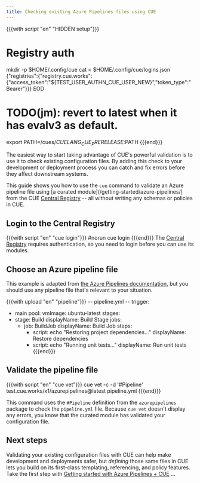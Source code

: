 ```yaml
---
title: Checking existing Azure Pipelines files using CUE
---
```


{{{with _script_ "en" "HIDDEN setup"}}}
# Registry auth
mkdir -p $HOME/.config/cue
cat <<EOD > $HOME/.config/cue/logins.json
{"registries":{"registry.cue.works":{"access_token":"${TEST_USER_AUTHN_CUE_USER_NEW}","token_type":"Bearer"}}}
EOD

# TODO(jm): revert to latest when it has evalv3 as default.
export PATH=/cues/$CUELANG_CUE_PRERELEASE:$PATH
{{{end}}}

The easiest way to start taking advantage of CUE's powerful validation is to
use it to check existing configuration files.
By adding this check to your development or deployment process
you can catch and fix errors before they affect downstream
systems.

This guide shows you how to use the `cue` command to validate an Azure pipeline
file using
[a curated module](/getting-started/azure-pipelines/] from the
CUE [Central Registry](https://registry.cue.works) -- all without writing any
schemas or policies in CUE.

## Login to the Central Registry

{{{with script "en" "cue login"}}}
#norun
cue login
{{{end}}}
The
[Central Registry](https://registry.cue.works)
requires authentication, so you need to login before you can use its modules.

## Choose an Azure pipeline file

This example is adapted from
[the Azure Pipelines documentation](https://learn.microsoft.com/azure/devops/pipelines/process/run-stages),
but you should use any pipeline file that's relevant to your situation.

{{{with upload "en" "pipeline"}}}
-- pipeline.yml --
trigger:
  - main
pool:
  vmImage: ubuntu-latest
stages:
  - stage: Build
    displayName: Build Stage
    jobs:
      - job: BuildJob
        displayName: Build Job
        steps:
          - script: echo "Restoring project dependencies..."
            displayName: Restore dependencies
          - script: echo "Running unit tests..."
            displayName: Run unit tests
{{{end}}}

## Validate the pipeline file

{{{with script "en" "cue vet"}}}
cue vet -c -d '#Pipeline' test.cue.works/x1/azurepipelines@latest pipeline.yml
{{{end}}}

This command uses the `#Pipeline` definition from the `azurepipelines` package
to check the `pipeline.yml` file. Because `cue vet` doesn't display any errors,
you know that the curated module has validated your configuration file.

## Next steps

Validating your existing configuration files with CUE can help make development
and deployments safer, but *defining* those same files in CUE lets you build on
its first-class templating, referencing, and policy features. Take the first
step with
[Getting started with Azure Pipelines + CUE]({{<relref"getting-started-with-azure-pipelines-cue">}})
...
